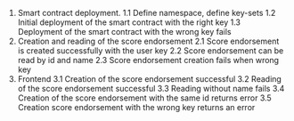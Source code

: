 1. Smart contract deployment.
    1.1 Define namespace, define key-sets
    1.2 Initial deployment of the smart contract with the right key 
    1.3 Deployment of the smart contract with the wrong key fails
2. Creation and reading of the score endorsement 
    2.1 Score endorsement is created successfully with the user key 
    2.2 Score endorsement can be read by id and name
    2.3 Score endorsement creation fails when wrong key 
3. Frontend 
    3.1 Creation of the score endorsement successful 
    3.2 Reading of the score endorsement successful
    3.3 Reading without name fails
    3.4 Creation of the score endorsement with the same id returns error 
    3.5 Creation score endorsement with the wrong key returns an error  